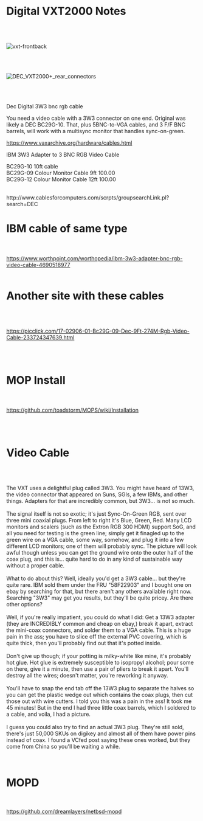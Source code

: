 # Digital VXT2000 Notes

<BR><BR>

![vxt-frontback](https://github.com/user-attachments/assets/4e503bd6-7720-40f8-9c30-4a5fb9ec323d)


<BR><BR>


![DEC_VXT2000+_rear_connectors](https://github.com/user-attachments/assets/13b936c3-89fd-4d66-a64b-da4ec4e1fca3)

<BR><BR>


Dec Digital 3W3 bnc rgb cable

 You need a video cable with a 3W3 connector on one end. Original was likely a DEC BC29G-10.
That, plus 5BNC-to-VGA cables, and 3 F/F BNC barrels, will work with a multisync monitor that handles sync-on-green.

https://www.vaxarchive.org/hardware/cables.html

IBM 3W3 Adapter to 3 BNC RGB Video Cable


BC29G-10  10ft cable<BR>
BC29G-09	Colour Monitor Cable 9ft	100.00<BR>
BC29G-12	Colour Monitor Cable 12ft 100.00<BR>

<BR>
http://www.cablesforcomputers.com/scrpts/groupsearchLink.pl?search=DEC

<BR>

# IBM cable of same type

<BR><BR>
https://www.worthpoint.com/worthopedia/ibm-3w3-adapter-bnc-rgb-video-cable-4690518977
<BR><BR>
# Another site with these cables

<BR><BR>

https://picclick.com/17-02906-01-Bc29G-09-Dec-9Ft-274M-Rgb-Video-Cable-233724347639.html

<BR><BR>

# MOP Install

<BR><BR>
https://github.com/toadstorm/MOPS/wiki/Installation

<BR><BR>

# Video Cable

<BR><BR>

The VXT uses a delightful plug called 3W3. You might have heard of 13W3, the video connector that appeared on Suns, SGIs, a few IBMs, and other things. Adapters for that are incredibly common, but 3W3... is not so much.<BR>
<BR>
The signal itself is not so exotic; it's just Sync-On-Green RGB, sent over three mini coaxial plugs. From left to right it's Blue, Green, Red. Many LCD monitors and scalers (such as the Extron RGB 300 HDMI) support SoG, and all you need for testing is the green line; simply get it finagled up to the green wire on a VGA cable, some way, somehow, and plug it into a few different LCD monitors; one of them will probably sync. The picture will look awful though unless you can get the ground wire onto the outer half of the coax plug, and this is... quite hard to do in any kind of sustainable way without a proper cable.
<BR>
<BR>
What to do about this? Well, ideally you'd get a 3W3 cable... but they're quite rare. IBM sold them under the FRU "58F22903" and I bought one on ebay by searching for that, but there aren't any others available right now. Searching "3W3" may get you results, but they'll be quite pricey. Are there other options?
<BR>
<BR>
Well, if you're really impatient, you could do what I did: Get a 13W3 adapter (they are INCREDIBLY common and cheap on ebay,) break it apart, extract the mini-coax connectors, and solder them to a VGA cable. This is a huge pain in the ass; you have to slice off the external PVC covering, which is quite thick, then you'll probably find out that it's potted inside.
<BR>
<BR>
Don't give up though; if your potting is milky-white like mine, it's probably hot glue. Hot glue is extremely susceptible to isopropyl alcohol; pour some on there, give it a minute, then use a pair of pliers to break it apart. You'll destroy all the wires; doesn't matter, you're reworking it anyway.
<BR>
<BR>
You'll have to snap the end tab off the 13W3 plug to separate the halves so you can get the plastic wedge out which contains the coax plugs, then cut those out with wire cutters. I told you this was a pain in the ass! It took me 45 minutes! But in the end I had three little coax barrels, which I soldered to a cable, and voila, I had a picture.
<BR>
<BR>
I guess you could also try to find an actual 3W3 plug. They're still sold, there's just 50,000 SKUs on digikey and almost all of them have power pins instead of coax. I found a VCfed post saying these ones worked, but they come from China so you'll be waiting a while.

<BR>


# MOPD

<BR>

https://github.com/dreamlayers/netbsd-mopd
